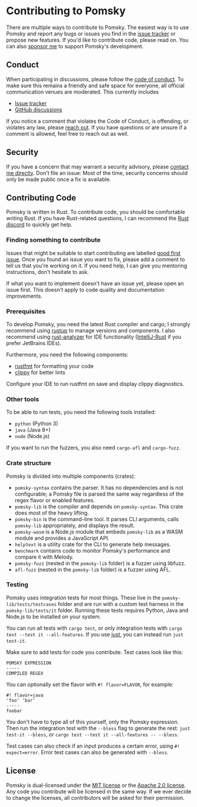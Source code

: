 # Contributing to Pomsky

There are multiple ways to contribute to Pomsky. The easiest way is to use Pomsky and report any bugs or issues you find in the [issue tracker](https://github.com/pomsky-lang/pomsky/issues) or propose new features. If you'd like to contribute code, please read on. You can also [sponsor me](https://github.com/sponsors/Aloso) to support Pomsky's development.

## Conduct

When participating in discussions, please follow the [code of conduct](./CODE_OF_CONDUCT.md). To make sure this remains a friendly and safe space for everyone, all official communication venues are moderated. This currently includes

- [Issue tracker](https://github.com/pomsky-lang/pomsky/issues)
- [GitHub discussions](https://github.com/pomsky-lang/pomsky/discussions)

If you notice a comment that violates the Code of Conduct, is offending, or violates any law, please [reach out](mailto:ludwig.stecher@gmx.de). If you have questions or are unsure if a comment is allowed, feel free to reach out as well.

## Security

If you have a concern that may warrant a security advisory, please [contact me directly](mailto:ludwig.stecher@gmx.de). Don't file an issue: Most of the time, security concerns should only be made public once a fix is available.

## Contributing Code

Pomsky is written in Rust. To contribute code, you should be comfortable writing Rust. If you have Rust-related questions, I can recommend the [Rust discord](https://discord.gg/rust-lang) to quickly get help.

### Finding something to contribute

Issues that might be suitable to start contributing are labelled [good first issue](https://github.com/pomsky-lang/pomsky/issues?q=is%3Aopen+is%3Aissue+label%3A%22good+first+issue%22). Once you found an issue you want to fix, please add a comment to tell us that you're working on it. If you need help, I can give you mentoring instructions, don't hesitate to ask.

If what you want to implement doesn't have an issue yet, please open an issue first. This doesn't apply to code quality and documentation improvements.

### Prerequisites

To develop Pomsky, you need the latest Rust compiler and cargo; I strongly recommend using [rustup](https://rustup.rs/) to manage versions and components. I also recommend using [rust-analyzer](https://rust-analyzer.github.io/) for IDE functionality ([IntelliJ-Rust](https://intellij-rust.github.io/) if you prefer JetBrains IDEs).

Furthermore, you need the following components:

- [rustfmt](https://github.com/rust-lang/rustfmt) for formatting your code
- [clippy](https://doc.rust-lang.org/clippy/) for better lints

Configure your IDE to run rustfmt on save and display clippy diagnostics.

### Other tools

To be able to run tests, you need the following tools installed:

- `python` (Python 3)
- `java` (Java 8+)
- `node` (Node.js)

If you want to run the fuzzers, you also need `cargo-afl` and `cargo-fuzz`.

### Crate structure

Pomsky is divided into multiple components (crates):

- `pomsky-syntax` contains the parser. It has no dependencies and is not configurable; a Pomsky file is parsed the same way regardless of the regex flavor or enabled features.
- `pomsky-lib` is the compiler and depends on `pomsky-syntax`. This crate does most of the heavy lifting.
- `pomsky-bin` is the command-line tool. It parses CLI arguments, calls `pomsky-lib` appropriately, and displays the result.
- `pomsky-wasm` is a Node.js module that embeds `pomsky-lib` as a WASM module and provides a JavaScript API.
- `helptext` is a utility crate for the CLI to generate help messages.
- `benchmark` contains code to monitor Pomsky's performance and compare it with Melody.
- `pomsky-fuzz` (nested in the `pomsky-lib` folder) is a fuzzer using libfuzz.
- `afl-fuzz` (nested in the `pomsky-lib` folder) is a fuzzer using AFL.

### Testing

Pomsky uses integration tests for most things. These live in the `pomsky-lib/tests/testcases` folder and are run with a custom test harness in the `pomsky-lib/tests/it` folder. Running these tests requires Python, Java and Node.js to be installed on your system.

You can run all tests with `cargo test`, or only integration tests with `cargo test --test it --all-features`. If you use [just](https://github.com/casey/just), you can instead run `just test-it`.

Make sure to add tests for code you contribute. Test cases look like this:

```
POMSKY EXPRESSION
-----
COMPILED REGEX
```

You can optionally set the flavor with `#! flavor=FLAVOR`, for example:

```
#! flavor=java
'foo' 'bar'
-----
foobar
```

You don't have to type all of this yourself, only the Pomsky expression. Then run the integration test with the `--bless` flag to generate the rest: `just test-it --bless`, or `cargo test --test it --all-features -- --bless`.

Test cases can also check if an input produces a certain error, using `#! expect=error`. Error test cases can also be generated with `--bless`.

## License

Pomsky is dual-licensed under the [MIT license](https://opensource.org/licenses/MIT) or the [Apache 2.0 license](https://opensource.org/licenses/Apache-2.0). Any code you contribute will be licensed in the same way. If we ever decide to change the licenses, all contributors will be asked for their permission.

